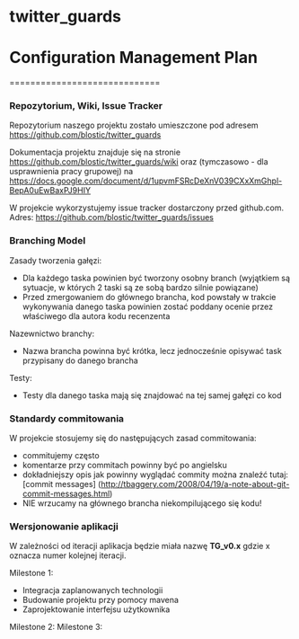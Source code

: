 # twitter_guards

# Configuration Management Plan
=============================

### Repozytorium, Wiki, Issue Tracker

Repozytorium naszego projektu zostało umieszczone pod adresem https://github.com/blostic/twitter_guards

Dokumentacja projektu znajduje się na stronie https://github.com/blostic/twitter_guards/wiki oraz (tymczasowo - dla usprawnienia pracy grupowej) na https://docs.google.com/document/d/1upvmFSRcDeXnV039CXxXmGhpl-BepA0uEwBaxPJ9HIY

W projekcie wykorzystujemy issue tracker dostarczony przed github.com. Adres: https://github.com/blostic/twitter_guards/issues

### Branching Model
Zasady tworzenia gałęzi:
* Dla każdego taska powinien być tworzony osobny branch (wyjątkiem są sytuacje, w których 2 taski są ze sobą bardzo silnie powiązane) 
* Przed zmergowaniem do głównego brancha, kod powstały w trakcie wykonywania danego taska powinien zostać poddany ocenie przez właściwego dla autora kodu recenzenta

Nazewnictwo branchy:
* Nazwa brancha powinna być krótka, lecz jednocześnie opisywać task przypisany do danego brancha

Testy:
   - Testy dla danego taska mają się znajdować na tej samej gałęzi co kod

### Standardy commitowania
W projekcie stosujemy się do następujących zasad commitowania:
* commitujemy często
* komentarze przy commitach powinny być po angielsku
* dokładniejszy opis jak powinny wyglądać commity można znaleźć tutaj: [commit messages] (http://tbaggery.com/2008/04/19/a-note-about-git-commit-messages.html)
* NIE wrzucamy na głównego brancha niekompilującego się kodu!

### Wersjonowanie aplikacji

W zależności od iteracji aplikacja będzie miała nazwę **TG_v0.x**
gdzie x oznacza numer kolejnej iteracji. 

Milestone 1:
  * Integracja zaplanowanych technologii
  * Budowanie projektu przy pomocy mavena
  * Zaprojektowanie interfejsu użytkownika
  
Milestone 2:
Milestone 3:
